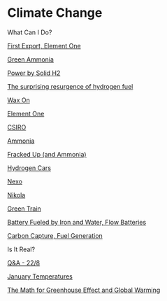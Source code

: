 # Climate Change

What Can I Do? 

[First Export, Element One](../../2019/04/h2x.md)

[Green Ammonia](../../2019/04/greenammonia.md)

[Power by Solid H2](../../2018/11/powered-by-solid-h2_26.md)

[The surprising resurgence of hydrogen fuel](../../2018/11/the-surprising-resurgence-of-hydrogen.md)

[Wax On](../../2018/10/wax-on.md)

[Element One](../../2018/10/element-one.md)

[CSIRO](../../2018/10/csiro.md)

[Ammonia](../../2018/10/ammonia.md)

[Fracked Up (and Ammonia)](../../2018/10/fracked-up.md)

[Hydrogen Cars](../../2018/09/hydrogen-cars.md)

[Nexo](../../2018/09/hyunda-nexo-additions.md)

[Nikola](../../2018/09/nikola.md)

[Green Train](../../2018/12/train.md)

[Battery Fueled by Iron and Water, Flow Batteries](../../2018/07/battery-fueled-by-iron-and-water.md)

[Carbon Capture, Fuel Generation](../../2019/01/carboncapture.md)

Is It Real?

[Q&A - 22/8](../../2015/08/q-218.md)

[January Temperatures](../../2018/01/january-temperatures.md)

[The Math for Greenhouse Effect and Global Warming](../../2019/07/greenhouse-effect-math.md)

